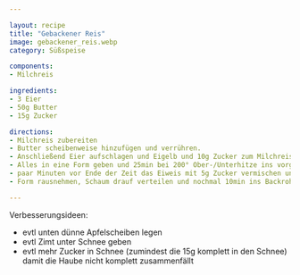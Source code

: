 ```yaml
---

layout: recipe
title: "Gebackener Reis"
image: gebackener_reis.webp
category: Süßspeise

components:
- Milchreis

ingredients:
- 3 Eier
- 50g Butter
- 15g Zucker

directions:
- Milchreis zubereiten
- Butter scheibenweise hinzufügen und verrühren.
- Anschließend Eier aufschlagen und Eigelb und 10g Zucker zum Milchreis geben
- Alles in eine Form geben und 25min bei 200° Ober-/Unterhitze ins vorgeheizte Backrohr geben
- paar Minuten vor Ende der Zeit das Eiweis mit 5g Zucker vermischen und Schaum schlagen
- Form rausnehmen, Schaum drauf verteilen und nochmal 10min ins Backrohr geben

---
```


Verbesserungsideen:
- evtl unten dünne Apfelscheiben legen
- evtl Zimt unter Schnee geben
- evtl mehr Zucker in Schnee (zumindest die 15g komplett in den Schnee) damit die Haube nicht komplett zusammenfällt